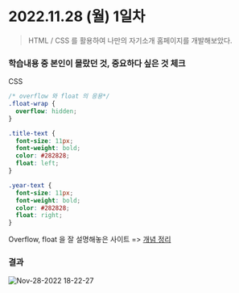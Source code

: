 # 2022.11.28 (월) 1일차

> HTML / CSS 를 활용하여 나만의 자기소개 홈페이지를 개발해보았다.

### 학습내용 중 본인이 몰랐던 것, 중요하다 싶은 것 체크

CSS

```CSS
/* overflow 와 float 의 응용*/
.float-wrap {
  overflow: hidden;
}

.title-text {
  font-size: 11px;
  font-weight: bold;
  color: #282828;
  float: left;
}

.year-text {
  font-size: 11px;
  font-weight: bold;
  color: #282828;
  float: right;
}
```

Overflow, float 을 잘 설명해놓은 사이트 =>
[개념 정리](https://velog.io/@kimconut/Day9.-overflow-hidden이-float의-문제점을-해결할-때-쓰이는-이유)

### 결과

![Nov-28-2022 18-22-27](https://user-images.githubusercontent.com/86929961/204242626-1b2a151c-14fe-45aa-a247-1fd692396c4d.gif)
